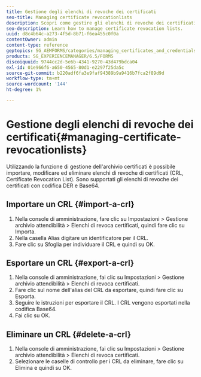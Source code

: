 ```yaml
---
title: Gestione degli elenchi di revoche dei certificati
seo-title: Managing certificate revocationlists
description: Scopri come gestire gli elenchi di revoche dei certificati.
seo-description: Learn how to manage certificate revocation lists.
uuid: d8c4b64c-a273-4f5d-8b71-f6ea455c0f0a
contentOwner: admin
content-type: reference
geptopics: SG_AEMFORMS/categories/managing_certificates_and_credentials
products: SG_EXPERIENCEMANAGER/6.5/FORMS
discoiquuid: 9744cc2d-5e6b-4341-9270-43d479bdca04
exl-id: 01e966f6-a650-4565-80d1-e2297f25da5c
source-git-commit: b220adf6fa3e9faf94389b9a9416b7fca2f89d9d
workflow-type: tm+mt
source-wordcount: '144'
ht-degree: 1%

---
```


# Gestione degli elenchi di revoche dei certificati{#managing-certificate-revocationlists}

Utilizzando la funzione di gestione dell&#39;archivio certificati è possibile importare, modificare ed eliminare elenchi di revoche di certificati (CRL, Certificate Revocation List). Sono supportati gli elenchi di revoche dei certificati con codifica DER e Base64.

## Importare un CRL {#import-a-crl}

1. Nella console di amministrazione, fare clic su Impostazioni > Gestione archivio attendibilità > Elenchi di revoca certificati, quindi fare clic su Importa.
1. Nella casella Alias digitare un identificatore per il CRL.
1. Fare clic su Sfoglia per individuare il CRL e quindi su OK.

## Esportare un CRL {#export-a-crl}

1. Nella console di amministrazione, fai clic su Impostazioni > Gestione archivio attendibilità > Elenchi di revoca certificati.
1. Fare clic sul nome dell&#39;alias del CRL da esportare, quindi fare clic su Esporta.
1. Seguire le istruzioni per esportare il CRL. I CRL vengono esportati nella codifica Base64.
1. Fai clic su OK.

## Eliminare un CRL {#delete-a-crl}

1. Nella console di amministrazione, fai clic su Impostazioni > Gestione archivio attendibilità > Elenchi di revoca certificati.
1. Selezionare le caselle di controllo per i CRL da eliminare, fare clic su Elimina e quindi su OK.
